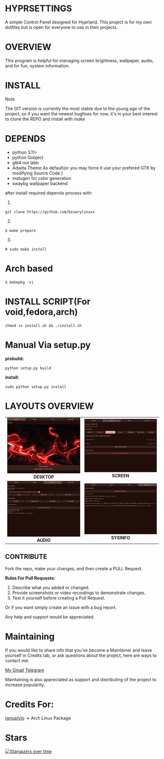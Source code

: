 # HYPRSETTINGS
A simple Control Panel designed for Hyprland. This project is for my own dotfiles but is open for everyone to use in their projects.

# OVERVIEW
This program is helpful for managing screen brightness, wallpaper, audio, and for fun, system information.

# INSTALL

>[!NOTE]
> The GIT version is currently the most stable due to the young age of the project, so if you want the newest
> bugfixes for now,
> it's in your best interest to clone the REPO
> and install with *make*

# DEPENDS
- python 3.11+
- python Gobject
- gtk4 not later
- Adwita Theme As default(or you may force it use your prefered GTK by modifying Source Code.)
- matugen for color generation
- swaybg wallpaper backend

after install required depends process with:

1)
```
git clone https://github.com/binarylinuxx
```
2)
```
$ make prepare
```
3)
```
# sudo make install
```
# Arch based
```
$ makepkg -si
```

# INSTALL SCRIPT(For void,fedora,arch)
```
chmod +x install.sh && ./install.sh
```

# Manual Via setup.py
**prebuild:**
```
python setup.py build
```

**install:**
```
sudo python setup.py install
```

# LAYOUTS OVERVIEW
<table>
  <tr>
    <td align="center">
      <img src="img/desk_layout.png" width="400"/><br/>
      <b>DESKTOP</b>
    </td>
    <td align="center">
      <img src="img/screen_layout.png" width="400"/><br/>
      <b>SCREEN</b>
    </td>
  </tr>
  <tr>
    <td align="center">
      <img src="img/audiomixer_layout.png" width="400"/><br/>
      <b>AUDIO</b>
    </td>
    <td align="center">
      <img src="img/sysinfo_layout.png" width="400"/><br/>
      <b>SYSINFO</b>
    </td>
  </tr>
</table>

## CONTRIBUTE
Fork the repo, make your changes, and then create a PULL Request.

**Rules For Pull Requests:**
1) Describe what you added or changed.
2) Provide screenshots or video recordings to demonstrate changes.
3) Test it yourself before creating a Pull Request.

Or if you want simply create an Issue with a bug report.

Any help and support would be appreciated.

# Maintaining
If you would like to share info that you've become a Maintainer and leave yourself in Credits tab, or ask questions about the project, here are ways to contact me:

[My Gmail](mailto:nrw58886@gmail.com)
[Telegram](https://t.me/Binarnik_Linux)

Maintaining is also appreciated as support and distributing of the project to increase popularity.

# Credits For:
[iwnuplylo](https://github.com/IwnuplyNotTyan) -> Arch Linux Package

# Stars
[![Stargazers over time](https://starchart.cc/binarylinuxx/hyprsettings.svg?background=%231d1d1d&axis=%23ffffff&line=%23ff2525)](https://starchart.cc/binarylinuxx/hyprsettings)
